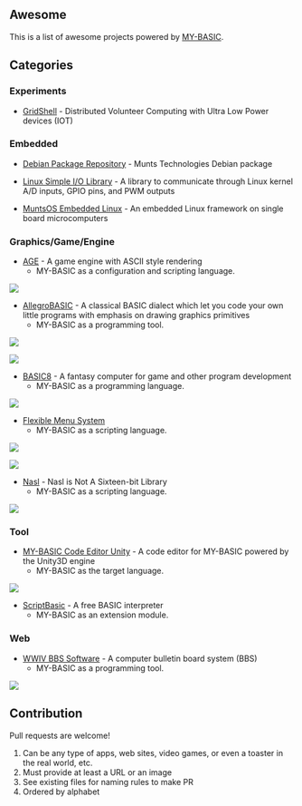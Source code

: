 ## Awesome

This is a list of awesome projects powered by [MY-BASIC](https://github.com/paladin-t/my_basic/).

## Categories

### Experiments

* [GridShell](https://github.com/invpe/GridShell) - Distributed Volunteer Computing with Ultra Low Power devices (IOT)

### Embedded

* [Debian Package Repository](http://repo.munts.com/debian9) - Munts Technologies Debian package

* [Linux Simple I/O Library](http://git.munts.com/libsimpleio) - A library to communicate through Linux kernel A/D inputs, GPIO pins, and PWM outputs

* [MuntsOS Embedded Linux](http://git.munts.com/arm-linux-mcu) - An embedded Linux framework on single board microcomputers

### Graphics/Game/Engine

* [AGE](https://github.com/paladin-t/ascii_game_engine/) - A game engine with ASCII style rendering
	* MY-BASIC as a configuration and scripting language.

![](imgs/age1.png)

* [AllegroBASIC](http://allegrobasic.pulsar2d.org/) - A classical BASIC dialect which let you code your own little programs with emphasis on drawing graphics primitives
	* MY-BASIC as a programming tool.

![](imgs/allegrobasic1.png)

![](imgs/allegrobasic2.png)

* [BASIC8](https://paladin-t.github.io/b8/) - A fantasy computer for game and other program development
	* MY-BASIC as a programming language.

![](imgs/basic81.png)

* [Flexible Menu System](https://github.com/my-basic/awesome/issues/1)
	* MY-BASIC as a scripting language.

![](imgs/flexible_menu_system1.png)

![](imgs/flexible_menu_system2.png)

* [Nasl](https://github.com/jacmoe/nasl/) - Nasl is Not A Sixteen-bit Library
	* MY-BASIC as a scripting language.

![](imgs/nasl1.jpg)

### Tool

* [MY-BASIC Code Editor Unity](https://github.com/my-basic/code_editor_unity/) - A code editor for MY-BASIC powered by the Unity3D engine
	* MY-BASIC as the target language.

![](imgs/code_editor_unity1.png)

* [ScriptBasic](http://scriptbasic.com/) - A free BASIC interpreter
	* MY-BASIC as an extension module.

### Web

* [WWIV BBS Software](http://www.wwivbbs.org/) - A computer bulletin board system (BBS)
	* MY-BASIC as a programming tool.

![](imgs/wwiv1.png)

## Contribution

Pull requests are welcome!

1. Can be any type of apps, web sites, video games, or even a toaster in the real world, etc.
2. Must provide at least a URL or an image
3. See existing files for naming rules to make PR
4. Ordered by alphabet
